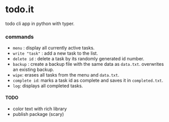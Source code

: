 # todo.it
todo cli app in python with typer.

### commands 

- `menu` : display all currently active tasks.
- `write "task"` : add a new task to the list.
- `delete id` : delete a task by its randomly generated id number.
- `backup` : create a backup file with the same data as `data.txt`. overwrites an existing backup.
- `wipe`: erases all tasks from the menu and `data.txt`.
- `complete id`: marks a task id as complete and saves it in `completed.txt`.
- `log`: displays all completed tasks.

#### TODO
- color text with rich library
- publish package (scary)
